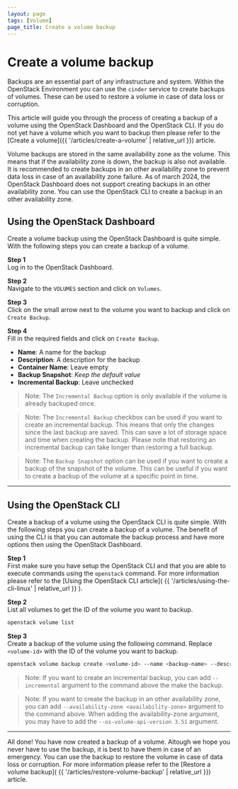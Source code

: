```yaml
---
layout: page
tags: [Volume]
page_title: Create a volume backup
---
```


# Create a volume backup

Backups are an essential part of any infrastructure and system. Within the 
OpenStack Environment you can use the `cinder` service to create backups of
volumes. These can be used to restore a volume in case of data loss or
corruption.

This article will guide you through the process of creating a backup of a
volume using the OpenStack Dashboard and the OpenStack CLI. If you do not yet
have a volume which you want to backup then please refer to the
[Create a volume]({{ '/articles/create-a-volume' | relative_url }}) article.

Volume backups are stored in the same availability zone as the volume. This
means that if the availability zone is down, the backup is also not available.
It is recommended to create backups in an other availability zone to prevent
data loss in case of an availability zone failure. As of march 2024, the
OpenStack Dashboard does not support creating backups in an other availability
zone. You can use the OpenStack CLI to create a backup in an other availability
zone.

## Using the OpenStack Dashboard
Create a volume backup using the OpenStack Dashboard is quite simple. With
the following steps you can create a backup of a volume.

**Step 1**  
Log in to the OpenStack Dashboard.

**Step 2**  
Navigate to the `VOLUMES` section and click on `Volumes`.

**Step 3**  
Click on the small arrow next to the volume you want to backup and click on
`Create Backup`.

**Step 4**  
Fill in the required fields and click on `Create Backup`.

 - **Name**: A name for the backup
 - **Description**: A description for the backup
 - **Container Name**: Leave empty
 - **Backup Snapshot**: _Keep the default value_
 - **Incremental Backup**: Leave unchecked

> Note: The `Incremental Backup` option is only available if the volume is 
already backuped once. 

> Note: The `Incremental Backup` checkbox can be used if you want to create an
incremental backup. This means that only the changes since the last backup are
saved. This can save a lot of storage space and time when creating the backup.
Please note that restoring an incremental backup can take longer than
restoring a full backup.

> Note: The `Backup Snapshot` option can be used if you want to create a backup
of the snapshot of the volume. This can be useful if you want to create a
backup of the volume at a specific point in time.

---

## Using the OpenStack CLI
Create a backup of a volume using the OpenStack CLI is quite simple. With
the following steps you can create a backup of a volume. The benefit of using
the CLI is that you can automate the backup process and have more options then
using the OpenStack Dashboard.

**Step 1**  
First make sure you have setup the OpenStack CLI and that you are able to
execute commands using the `openstack` command. For more information please
refer to the
[Using the OpenStack CLI article](
    {{ '/articles/using-the-cli-linux' | relative_url }}
).

**Step 2**  
List all volumes to get the ID of the volume you want to backup.

```bash
openstack volume list
```

**Step 3**  
Create a backup of the volume using the following command. Replace
`<volume-id>` with the ID of the volume you want to backup.

```bash
openstack volume backup create <volume-id> --name <backup-name> --description <backup-description>
```

> Note: If you want to create an incremental backup, you can add `--incremental`
argument to the command above the make the backup.

> Note: If you want to create the backup in an other availability zone, you can
add `--availability-zone <availability-zone>` argument to the command above.
When adding the availability-zone argument, you may have to add the
`--os-volume-api-version 3.51` argument.

---

All done! You have now created a backup of a volume. Altough we hope you never
have to use the backup, it is best to have them in case of an emergency.
You can use the backup to restore the volume in case of data loss or
corruption. For more information please refer to the [Restore a volume backup](
{{ '/articles/restore-volume-backup' | relative_url }}) article.
